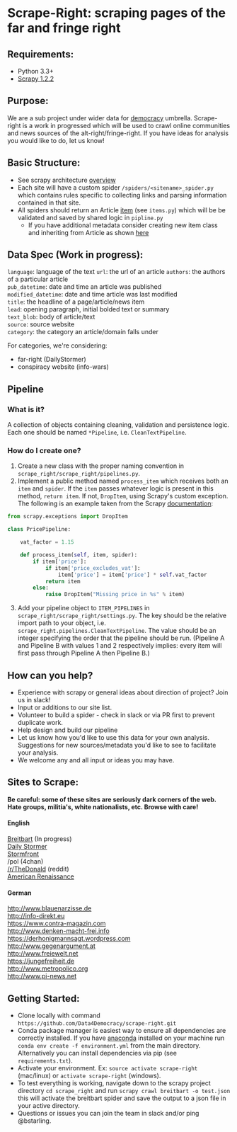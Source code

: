 # Scrape-Right: scraping pages of the far and fringe right  

## Requirements:  
- Python 3.3+  
- [Scrapy 1.2.2](https://doc.scrapy.org/en/1.2/index.html)

## Purpose:  
We are a sub project under wider data for [democracy](https://medium.com/data-for-democracy/origin-story-b740f14ca6ed#.ixjfjveq) umbrella. Scrape-right is a work in progressed which will be used to crawl online communities and news sources of the alt-right/fringe-right. If you have ideas for analysis you would like to do, let us know!

## Basic Structure:  
* See scrapy architecture [overview](https://doc.scrapy.org/en/1.2/topics/architecture.html)
* Each site will have a custom spider `/spiders/<sitename>_spider.py` which contains rules specific to collecting links and parsing information contained in that site.
* All spiders should return an Article [item](https://doc.scrapy.org/en/1.2/topics/items.html) (see `items.py`) which will be be validated and saved by shared logic in `pipline.py`
  * If you have additional metadata consider creating new item class and inheriting from Article as shown [here](https://doc.scrapy.org/en/1.2/topics/items.html#extending-items)

## Data Spec (Work in progress):  
`language`: language of the text
`url`: the url of an article
`authors`: the authors of a particular article  
`pub_datetime`: date and time an article was published  
`modified_datetime`: date and time article was last modified  
`title`: the headline of a page/article/news item  
`lead`: opening paragraph, initial bolded text or summary  
`text_blob`: body of article/text  
`source`: source website  
`category`: the category an article/domain falls under  

For categories, we're considering:  
- far-right (DailyStormer)  
- conspiracy website (info-wars)  

## Pipeline

### What is it?
A collection of objects containing cleaning, validation and persistence logic. Each one should be named `*Pipeline`, i.e. `CleanTextPipeline`.

### How do I create one?
  1. Create a new class with the proper naming convention in `scrape_right/scrape_right/pipelines.py`.
  2. Implement a public method named `process_item` which receives both an `item` and `spider`. If the `item` passes whatever logic is present in this method, `return item`. If not, `DropItem`, using Scrapy's custom exception. The following is an example taken from the Scrapy [documentation](https://doc.scrapy.org/topics/item-pipeline.html):
```python
from scrapy.exceptions import DropItem

class PricePipeline:

    vat_factor = 1.15

    def process_item(self, item, spider):
        if item['price']:
            if item['price_excludes_vat']:
                item['price'] = item['price'] * self.vat_factor
            return item
        else:
            raise DropItem("Missing price in %s" % item)
  ```
  3. Add your pipeline object to `ITEM_PIPELINES` in `scrape_right/scrape_right/settings.py`. The key should be the relative import path to your object, i.e. `scrape_right.pipelines.CleanTextPipeline`. The value should be an integer specifying the order that the pipeline should be run. (Pipeline A and Pipeline B with values 1 and 2 respectively implies: every item will first pass through Pipeline A then Pipeline B.)

## How can you help?  
* Experience with scrapy or general ideas about direction of project? Join us in slack!
* Input or additions to our site list.
* Volunteer to build a spider - check in slack or via PR first to prevent duplicate work.
* Help design and build our pipeline
* Let us know how you'd like to use this data for your own analysis. Suggestions for new sources/metadata you'd like to see to facilitate your analysis.
* We welcome any and all input or ideas you may have.

## Sites to Scrape:  
**Be careful: some of these sites are seriously dark corners of the web. Hate groups, militia's, white nationalists, etc. Browse with care!**  

#### English  
[Breitbart](http://www.breitbart.com/) (In progress)  
[Daily Stormer](http://www.dailystormer.com/)  
[Stormfront](https://www.stormfront.org/forum/index.php/)  
/pol (4chan)  
[/r/TheDonald](https://www.reddit.com/r/thedonald/) (reddit)  
[American Renaissance](https://www.amren.com/)

#### German
http://www.blauenarzisse.de  
http://info-direkt.eu  
https://www.contra-magazin.com  
http://www.denken-macht-frei.info  
https://derhonigmannsagt.wordpress.com  
http://www.gegenargument.at  
http://www.freiewelt.net  
https://jungefreiheit.de  
http://www.metropolico.org  
http://www.pi-news.net  


## Getting Started:  
* Clone locally with command `https://github.com/Data4Democracy/scrape-right.git`  
* Conda package manager is easiest way to ensure all dependencies are correctly installed. If you have [anaconda](https://www.continuum.io/downloads) installed on your machine run `conda env create -f environment.yml` from the main directory. Alternatively you can install dependencies via pip (see `requirements.txt`).
* Activate your environment. Ex: `source activate scrape-right` (mac/linux) or `activate scrape-right` (windows).  
* To test everything is working, navigate down to the scrapy project directory `cd scrape_right` and run `scrapy crawl breitbart -o test.json` this will activate the breitbart spider and save the output to a json file in your active directory.  
* Questions or issues you can join the team in slack and/or ping @bstarling.  
